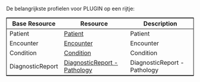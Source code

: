 De belangrijkste profielen voor PLUGIN op een rijtje:

<table style="width: 100%; border: 1px solid black;">
    <tr>
        <th style="border-bottom: 1px solid black;">Base Resource</th>
        <th style="border-bottom: 1px solid black;">Resource</th>
        <th style="border-bottom: 1px solid black;">Description</th>
    </tr>
    <tr>
        <td>Patient</td><td><a href="StructureDefinition-plugin-patient.html">Patient</a></td><td>Patient</td>
    </tr>
    <tr>
        <td>Encounter</td><td><a href="StructureDefinition-plugin-encounter.html">Encounter</a></td><td>Encounter</td>
    </tr>
    <tr>
        <td>Condition</td><td><a href="StructureDefinition-plugin-condition.html">Condition</a></td><td>Condition</td>
    </tr>
    <tr>
        <td>DiagnosticReport</td><td><a href="StructureDefinition-plugin-pathologyreport.html">DiagnosticReport - Pathology</a></td><td>DiagnosticReport - Pathology</td>
    </tr>
</table>


